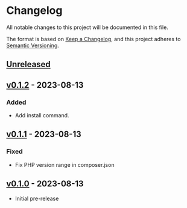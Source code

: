 # Changelog

All notable changes to this project will be documented in this file.

The format is based on [Keep a Changelog](https://keepachangelog.com/en/1.0.0/),
and this project adheres to [Semantic Versioning](https://semver.org/spec/v2.0.0.html).

## [Unreleased](https://github.com/hosmelq/laravel-logsnag/compare/v0.1.2...HEAD)

## [v0.1.2](https://github.com/hosmelq/laravel-logsnag/compare/v0.1.1...v0.1.2) - 2023-08-13

### Added

- Add install command.

## [v0.1.1](https://github.com/hosmelq/laravel-logsnag/compare/v0.1.0...v0.1.1) - 2023-08-13

### Fixed

- Fix PHP version range in composer.json

## [v0.1.0](https://github.com/hosmelq/laravel-logsnag/releases/tag/v0.1.0) - 2023-08-13

- Initial pre-release

